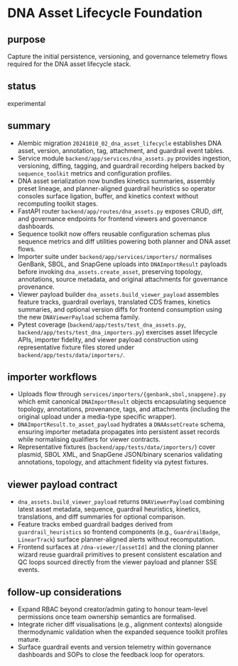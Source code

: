 # DNA Asset Lifecycle Foundation

## purpose
Capture the initial persistence, versioning, and governance telemetry flows required for the DNA asset lifecycle stack.

## status
experimental

## summary
- Alembic migration `20241010_02_dna_asset_lifecycle` establishes DNA asset, version, annotation, tag, attachment, and guardrail event tables.
- Service module `backend/app/services/dna_assets.py` provides ingestion, versioning, diffing, tagging, and guardrail recording helpers backed by `sequence_toolkit` metrics and configuration profiles.
- DNA asset serialization now bundles kinetics summaries, assembly preset lineage, and planner-aligned guardrail heuristics so operator consoles surface ligation, buffer, and kinetics context without recomputing toolkit stages.
- FastAPI router `backend/app/routes/dna_assets.py` exposes CRUD, diff, and governance endpoints for frontend viewers and governance dashboards.
- Sequence toolkit now offers reusable configuration schemas plus sequence metrics and diff utilities powering both planner and DNA asset flows.
- Importer suite under `backend/app/services/importers/` normalises GenBank, SBOL, and SnapGene uploads into `DNAImportResult` payloads before invoking `dna_assets.create_asset`, preserving topology, annotations, source metadata, and original attachments for governance provenance.
- Viewer payload builder `dna_assets.build_viewer_payload` assembles feature tracks, guardrail overlays, translated CDS frames, kinetics summaries, and optional version diffs for frontend consumption using the new `DNAViewerPayload` schema family.
- Pytest coverage (`backend/app/tests/test_dna_assets.py`, `backend/app/tests/test_dna_importers.py`) exercises asset lifecycle APIs, importer fidelity, and viewer payload construction using representative fixture files stored under `backend/app/tests/data/importers/`.

## importer workflows

- Uploads flow through `services/importers/{genbank,sbol,snapgene}.py` which emit canonical `DNAImportResult` objects encapsulating sequence topology, annotations, provenance, tags, and attachments (including the original upload under a media-type specific wrapper).
- `DNAImportResult.to_asset_payload` hydrates a `DNAAssetCreate` schema, ensuring importer metadata propagates into persistent asset records while normalising qualifiers for viewer contracts.
- Representative fixtures (`backend/app/tests/data/importers/`) cover plasmid, SBOL XML, and SnapGene JSON/binary scenarios validating annotations, topology, and attachment fidelity via pytest fixtures.

## viewer payload contract

- `dna_assets.build_viewer_payload` returns `DNAViewerPayload` combining latest asset metadata, sequence, guardrail heuristics, kinetics, translations, and diff summaries for optional comparison.
- Feature tracks embed guardrail badges derived from `guardrail_heuristics` so frontend components (e.g., `GuardrailBadge`, `LinearTrack`) surface planner-aligned alerts without recomputation.
- Frontend surfaces at `/dna-viewer/[assetId]` and the cloning planner wizard reuse guardrail primitives to present consistent escalation and QC loops sourced directly from the viewer payload and planner SSE events.

## follow-up considerations
- Expand RBAC beyond creator/admin gating to honour team-level permissions once team ownership semantics are formalised.
- Integrate richer diff visualisations (e.g., alignment contexts) alongside thermodynamic validation when the expanded sequence toolkit profiles mature.
- Surface guardrail events and version telemetry within governance dashboards and SOPs to close the feedback loop for operators.
